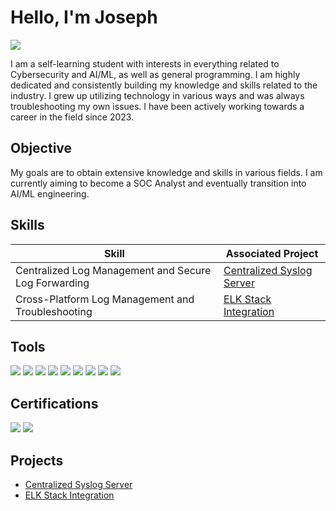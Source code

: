 # Hello, I'm Joseph
<a href="https://linkedin.com/in/joseph-0875a324b/"><img src="https://img.shields.io/badge/-LinkedIn-0072b1?&style=for-the-badge&logo=linkedin&logoColor=white" /></a>


I am a self-learning student with interests in everything related to Cybersecurity and AI/ML, as well as general programming. I am highly dedicated and consistently building my knowledge and skills related to the industry. I grew up utilizing technology in various ways and was always troubleshooting my own issues. I have been actively working towards a career in the field since 2023.

## Objective

My goals are to obtain extensive knowledge and skills in various fields. I am currently aiming to become a SOC Analyst and eventually transition into AI/ML engineering.

## Skills

| Skill                                         | Associated Project         |
|-----------------------------------------------|----------------------------|
| Centralized Log Management and Secure Log Forwarding | <a href="https://github.com/m-erlin777/Centralized-Syslog-Server/tree/main">Centralized Syslog Server</a> |
| Cross-Platform Log Management and Troubleshooting | <a href="https://github.com/m-erlin777/ELK-Stack-Integration/tree/main">ELK Stack Integration</a>

## Tools
<div>

<img src="https://img.shields.io/badge/-Raspberry%20Pi-A22846?style=for-the-badge&logo=Raspberry-Pi&logoColor=white" />
<img src="https://img.shields.io/badge/-rsyslog-0078D7?style=for-the-badge&logo=linux&logoColor=white" />
<img src="https://img.shields.io/badge/-NXLog-000000?style=for-the-badge&logo=windows&logoColor=white" />
<img src="https://img.shields.io/badge/-OpenSSH-333333?style=for-the-badge&logo=OpenSSH&logoColor=white" />
<img src="https://img.shields.io/badge/-PowerShell-012456?style=for-the-badge&logo=powershell&logoColor=white" />
<img src="https://img.shields.io/badge/-Filebeat-005571?style=for-the-badge&logo=elastic&logoColor=white" />
<img src="https://img.shields.io/badge/-Logstash-005571?style=for-the-badge&logo=logstash&logoColor=white" />
<img src="https://img.shields.io/badge/-Elasticsearch-005571?style=for-the-badge&logo=elasticsearch&logoColor=white" />
<img src="https://img.shields.io/badge/-Kibana-005571?style=for-the-badge&logo=kibana&logoColor=white" />

  
</div>

## Certifications
<div>
<img src="https://img.shields.io/badge/-CISSP-003366?&style=for-the-badge&logo=ISC2&logoColor=white" />
<img src="https://img.shields.io/badge/-CySA%2B-00ADEF?&style=for-the-badge&logo=CompTIA&logoColor=white" />
</div>

## Projects
- <a href="https://github.com/m-erlin777/Centralized-Syslog-Server/tree/main">Centralized Syslog Server</a>
- <a href="https://github.com/m-erlin777/ELK-Stack-Integration/tree/main">ELK Stack Integration</a>
